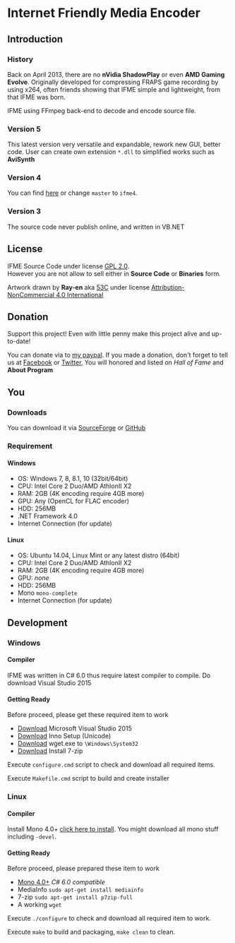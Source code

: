 # Internet Friendly Media Encoder
## Introduction
### History
Back on April 2013, there are no **nVidia ShadowPlay** or even **AMD Gaming Evolve**. Originally developed for compressing FRAPS game recording by using x264, often friends showing that IFME simple and lightweight, from that IFME was born.

IFME using FFmpeg back-end to decode and encode source file.

### Version 5
This latest version very versatile and expandable, rework new GUI, better code. User can create own extension `*.dll` to simplified works such as **AviSynth**

### Version 4
You can find [here](https://github.com/Anime4000/IFME/tree/ifme4) or change `master` to `ifme4`.

### Version 3
The source code never publish online, and written in VB.NET

## License
IFME Source Code under license [GPL 2.0](http://choosealicense.com/licenses/gpl-2.0/).<br>However you are not allow to sell either in **Source Code** or **Binaries** form.

Artwork drawn by **Ray-en** aka [53C](http://53c.deviantart.com/) under license [Attribution-NonCommercial 4.0 International](http://creativecommons.org/licenses/by-nc/4.0/)

## Donation
Support this project! Even with little penny make this project alive and up-to-date!

You can donate via to [my paypal](https://www.paypal.com/cgi-bin/webscr?cmd=_s-xclick&hosted_button_id=4CKYN7X3DGA7U). If you made a donation, don't forget to tell us at [Facebook](https://www.facebook.com/internetfriendlymediaencoder) or  [Twitter](https://twitter.com/Anime4000), You will honored and listed on *Hall of Fame* and **About Program**

## You
### Downloads
You can download it via [SourceForge](https://sourceforge.net/projects/ifme/files/latest/download) or [GitHub](https://github.com/Anime4000/IFME/releases/latest)

### Requirement
#### Windows
* OS: Windows 7, 8, 8.1, 10 (32bit/64bit)
* CPU: Intel Core 2 Duo/AMD AthlonII X2
* RAM: 2GB (4K encoding require 4GB more)
* GPU: Any (OpenCL for FLAC encoder)
* HDD: 256MB
* .NET Framework 4.0
* Internet Connection (for update)

#### Linux
* OS: Ubuntu 14.04, Linux Mint or any latest distro (64bit)
* CPU: Intel Core 2 Duo/AMD AthlonII X2
* RAM: 2GB (4K encoding require 4GB more)
* GPU: *none*
* HDD: 256MB
* Mono `mono-complete`
* Internet Connection (for update)

## Development
### Windows
#### Compiler
IFME was written in C# 6.0 thus require latest compiler to compile. Do download Visual Studio 2015

#### Getting Ready
Before proceed, please get these required item to work

* [Download](https://go.microsoft.com/fwlink/?LinkId=532606&clcid=0x409) Microsoft Visual Studio 2015
* [Download](http://www.jrsoftware.org/isdl.php) Inno Setup (Unicode)
* [Download](http://nebm.ist.utl.pt/~glopes/wget/) wget.exe to `\Windows\System32`
* [Download](http://www.7-zip.org/download.html) Install 7-zip

Execute `configure.cmd` script to check and download all required items.

Execute `Makefile.cmd` script to build and create installer

### Linux
#### Compiler
Install Mono 4.0+ [click here to install](http://www.mono-project.com/download/#download-lin). You might download all mono stuff including `-devel`.

#### Getting Ready
Before proceed, please prepared these item to work

* [Mono 4.0+](http://www.mono-project.com/download/#download-lin) *C# 6.0 compatible*
* MediaInfo `sudo apt-get install mediainfo`
* 7-zip `sudo apt-get install p7zip-full`
* A working `wget`

Execute `./configure` to check and download all required item to work.

Execute `make` to build and packaging, `make clean` to clean.
